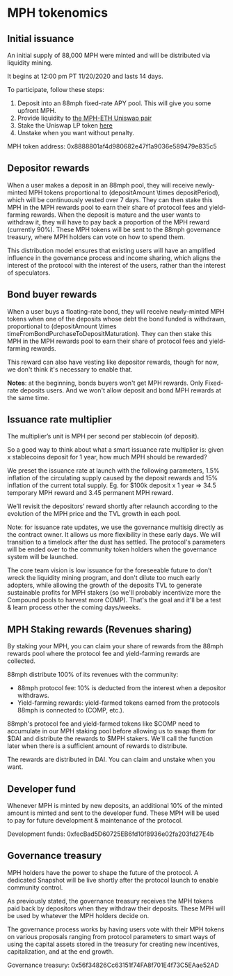 # MPH tokenomics

## Initial issuance

An initial supply of 88,000 MPH were minted and will be distributed via liquidity mining.

It begins at 12:00 pm PT 11/20/2020 and lasts 14 days.

To participate, follow these steps:

1. Deposit into an 88mph fixed-rate APY pool. This will give you some upfront MPH.
2. Provide liquidity to [the MPH-ETH Uniswap pair](https://info.uniswap.org/pair/0x4d96369002fc5b9687ee924d458a7e5baa5df34e)
3. Stake the Uniswap LP token [here](https://88mph.app/farming)
4. Unstake when you want without penalty.

MPH token address: 0x8888801af4d980682e47f1a9036e589479e835c5

## Depositor rewards

When a user makes a deposit in an 88mph pool, they will receive newly-minted MPH tokens proportional to \(depositAmount \times depositPeriod\), which will be continuously vested over 7 days. They can then stake this MPH in the MPH rewards pool to earn their share of protocol fees and yield-farming rewards. When the deposit is mature and the user wants to withdraw it, they will have to pay back a proportion of the MPH reward (currently 90%). These MPH tokens will be sent to the 88mph governance treasury, where MPH holders can vote on how to spend them.

This distribution model ensures that existing users will have an amplified influence in the governance process and income sharing, which aligns the interest of the protocol with the interest of the users, rather than the interest of speculators.

## Bond buyer rewards

When a user buys a floating-rate bond, they will receive newly-minted MPH tokens when one of the deposits whose debt the bond funded is withdrawn, proportional to \(depositAmount \times timeFromBondPurchaseToDepositMaturation\). They can then stake this MPH in the MPH rewards pool to earn their share of protocol fees and yield-farming rewards.

This reward can also have vesting like depositor rewards, though for now, we don't think it's necessary to enable that. 

**Notes**: at the beginning, bonds buyers won't get MPH rewards. Only Fixed-rate deposits users. And we won't allow deposit and bond MPH rewards at the same time.

## Issuance rate multiplier

The multiplier’s unit is MPH per second per stablecoin (of deposit).

So a good way to think about what a smart issuance rate multiplier is: given x stablecoins deposit for 1 year, how much MPH should be rewarded?

We preset the issuance rate at launch with the following parameters, 1.5% inflation of the circulating supply caused by the deposit rewards and 15% inflation of the current total supply. Eg. for $100k deposit x 1 year => 34.5 temporary MPH reward and 3.45 permanent MPH reward.

We’ll revisit the depositors’ reward shortly after relaunch according to the evolution of the MPH price and the TVL growth in each pool.

Note: for issuance rate updates, we use the governance multisig directly as the contract owner. It allows us more flexibility in these early days. We will transition to a timelock after the dust has settled. The protocol's parameters will be ended over to the community token holders when the governance system will be launched.

The core team vision is low issuance for the foreseeable future to don’t wreck the liquidity mining program, and don't dilute too much early adopters, while allowing the growth of the deposits TVL to generate sustainable profits for MPH stakers (so we'll probably incentivize more the Compound pools to harvest more COMP). That's the goal and it'll be a test & learn process other the coming days/weeks.


## MPH Staking rewards (Revenues sharing)

By staking your MPH, you can claim your share of rewards from the 88mph rewards pool where the protocol fee and yield-farming rewards are collected.

88mph distribute 100% of its revenues with the community:

* 88mph protocol fee: 10% is deducted from the interest when a depositor withdraws.
* Yield-farming rewards: yield-farmed tokens earned from the protocols 88mph is connected to (COMP, etc.).

88mph's protocol fee and yield-farmed tokens like $COMP need to accumulate in our MPH staking pool before allowing us to swap them for $DAI and distribute the rewards to $MPH stakers. We'll call the function later when there is a sufficient amount of rewards to distribute.

The rewards are distributed in DAI. You can claim and unstake when you want.

## Developer fund

Whenever MPH is minted by new deposits, an additional 10% of the minted amount is minted and sent to the developer fund. These MPH will be used to pay for future development & maintenance of the protocol.

Development funds: 0xfecBad5D60725EB6fd10f8936e02fa203fd27E4b

## Governance treasury
MPH holders have the power to shape the future of the protocol. A dedicated Snapshot will be live shortly after the protocol launch to enable community control.

As previously stated, the governance treasury receives the MPH tokens paid back by depositors when they withdraw their deposits. These MPH will be used by whatever the MPH holders decide on.


The governance process works by having users vote with their MPH tokens on various proposals ranging from protocol parameters to smart ways of using the capital assets stored in the treasury for creating new incentives, capitalization, and at the end growth.

Governance treasury: 0x56f34826Cc63151f74FA8f701E4f73C5EAae52AD
